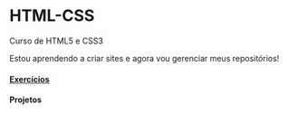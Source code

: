 # HTML-CSS

 Curso de HTML5 e CSS3

Estou aprendendo a criar sites e agora vou gerenciar meus repositórios!


<h4><a href="../../desafios/desafio012/index.html">Exercícios</a></h4>
<h4><a href="../../exercicios/"></a>Projetos</h4>
